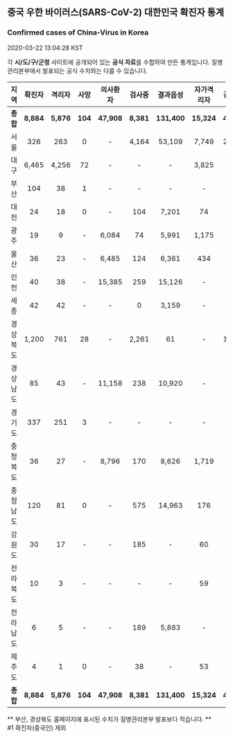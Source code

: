 
## 중국 우한 바이러스(SARS-CoV-2) 대한민국 확진자 통계
### Confirmed cases of China-Virus in Korea
2020-03-22 13:04:28 KST

각 **시/도/구/군청** 사이트에 공개되어 있는 **공식 자료**를 수합하여 만든 통계입니다.
질병관리본부에서 발표되는 공식 수치와는 다를 수 있습니다.


|  지역  | 확진자 |  격리자  |  사망  |  의사환자  |  검사중  |  결과음성  |  자가격리자  |  감시중  |  감시해제  |  퇴원  |
|:------:|:------:|:--------:|:--------:|:----------:|:--------:|:----------------:|:------------:|:--------:|:----------:|:--:|
|**총합**|**8,884**|**5,876**|**104**|**47,908**|**8,381**|**131,400**|**15,324**|**4,106**|**17,809**|**2,904**|**57,273**|
|서울|326|263|0|-|4,164|53,109|7,749|2,410|5,339|63|57,273|
|대구|6,465|4,256|72|-|-|-|3,825|-|-|2,137|-|
|부산|104|38|1|-|-|-|-|-|-|65|-|
|대전|24|18|0|-|104|7,201|74|74|436|6|-|
|광주|19|9|-|6,084|74|5,991|1,175|71|1,104|10|-|
|울산|36|23|-|6,485|124|6,361|434|44|390|13|-|
|인천|40|38|-|15,385|259|15,126|-|-|-|2|-|
|세종|42|42|-|-|0|3,159|-|-|-|-|-|
|경상북도|1,200|761|28|-|2,261|61|-|1,351|8,750|411|-|
|경상남도|85|43|-|11,158|238|10,920|-|-|-|42|-|
|경기도|337|251|3|-|-|-|-|-|-|83|-|
|충청북도|36|27|-|8,796|170|8,626|1,719|140|1,579|9|-|
|충청남도|120|81|0|-|575|14,963|176|-|-|39|-|
|강원도|30|17|-|-|185|-|60|-|-|13|-|
|전라북도|10|3|-|-|-|-|59|-|-|7|-|
|전라남도|6|5|-|-|189|5,883|-|16|211|1|-|
|제주도|4|1|0|-|38|-|53|-|-|3|-|
|**총합**|**8,884**|**5,876**|**104**|**47,908**|**8,381**|**131,400**|**15,324**|**4,106**|**17,809**|**2,904**|**57,273**|


** 부산, 경상북도 홈페이지에 표시된 수치가 질병관리본부 발표보다 적습니다. **<br>
#1 확진자(중국인) 제외
    